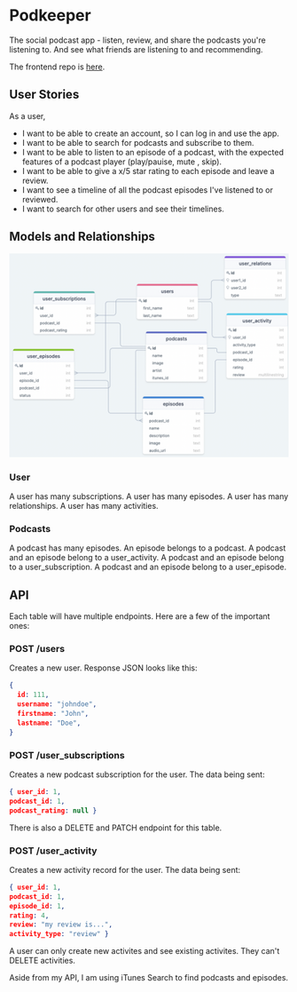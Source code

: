 # Podkeeper

The social podcast app - listen, review, and share the podcasts you're listening to. And see what friends are listening to and recommending. 

The frontend repo is [here](https://github.com/smh1988-2/podkeeper-fe).

## User Stories

As a user,
* I want to be able to create an account, so I can log in and use the app.
* I want to be able to search for podcasts and subscribe to them.
* I want to be able to listen to an episode of a podcast, with the expected features of a podcast player (play/pauise, mute , skip).
* I want to be able to give a x/5 star rating to each episode and leave a review.
* I want to see a timeline of all the podcast episodes I've listened to or reviewed.
* I want to search for other users and see their timelines.

## Models and Relationships

![My Data Relationships](public/podkeep-db-diagram.png)

### User

A user has many subscriptions.
A user has many episodes.
A user has many relationships.
A user has many activities.

### Podcasts

A podcast has many episodes.
An episode belongs to a podcast.
A podcast and an episode belong to a user_activity.
A podcast and an episode belong to a user_subscription.
A podcast and an episode belong to a user_episode.


## API

Each table will have multiple endpoints. Here are a few of the important ones:

### POST /users

Creates a new user. Response JSON looks like this:

```json
{ 
  id: 111,
  username: "johndoe",
  firstname: "John",
  lastname: "Doe",
}
```

### POST /user_subscriptions

Creates a new podcast subscription for the user. The data being sent:

```json
{ user_id: 1,
podcast_id: 1,
podcast_rating: null }
```

There is also a DELETE and PATCH endpoint for this table.

### POST /user_activity

Creates a new activity record for the user. The data being sent:

```json
{ user_id: 1,
podcast_id: 1,
episode_id: 1,
rating: 4,
review: "my review is...",
activity_type: "review" }
```
A user can only create new activites and see existing activites. They can't DELETE activities.

Aside from my API, I am using iTunes Search to find podcasts and episodes. 